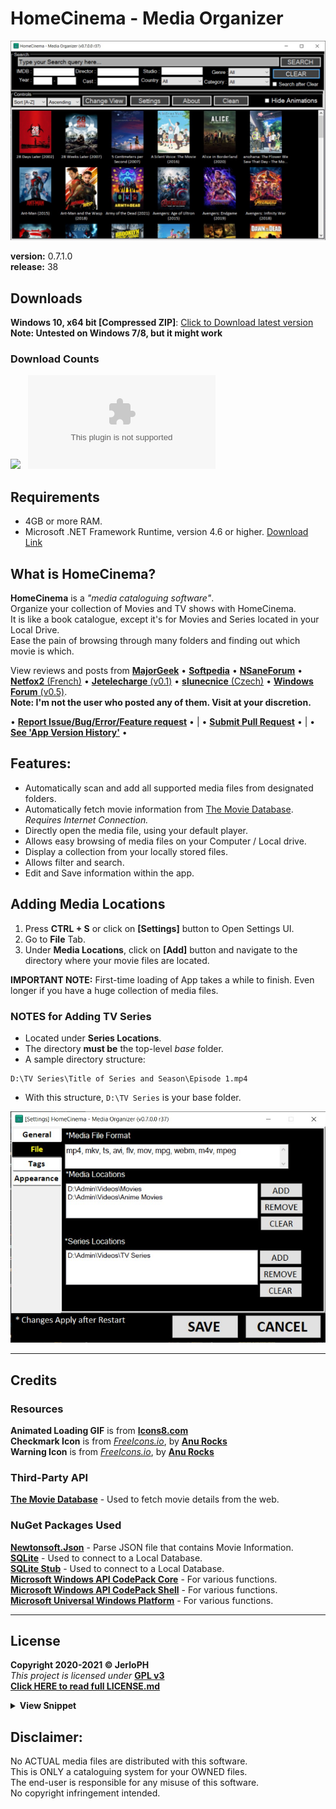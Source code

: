 # HomeCinema - Media Organizer

<img src="/data/v0.7.jpg"></img>

**version:**	0.7.1.0 <br>
**release:**	38

## Downloads

**Windows 10, x64 bit [Compressed ZIP]**: [Click to Download latest version](https://github.com/JerloPH/HomeCinema/releases/download/v0.7.1.0/HomeCinema-Windows.zip "Download, Extract and Open 'HomeCinema' Executable file") <br>
**Note: Untested on Windows 7/8, but it might work**

### Download Counts
[![](https://img.shields.io/github/downloads/JerloPH/HomeCinema/total.svg)]() &nbsp;
[![](https://img.shields.io/github/downloads/JerloPH/HomeCinema/latest/HomeCinema-Windows.zip)]()

## Requirements
- 4GB or more RAM. <br>
- Microsoft .NET Framework Runtime, version 4.6 or higher. [Download Link](https://dotnet.microsoft.com/download/dotnet-framework/net46) <br>

## What is HomeCinema?
**HomeCinema** is a *"media cataloguing software"*. <br>
Organize your collection of Movies and TV shows with HomeCinema. <br>
It is like a book catalogue, except it's for Movies and Series located in your Local Drive. <br>
Ease the pain of browsing through many folders and finding out which movie is which. <br>

View reviews and posts from [**MajorGeek**](https://www.majorgeeks.com/files/details/homecinema.html) • [**Softpedia**](https://www.softpedia.com/get/Multimedia/Video/Other-VIDEO-Tools/HomeCinema.shtml) • [**NSaneForum**](https://nsaneforums.com/topic/411276-homecinema-0530/?tab=comments#comment-1687727) • [**Netfox2** (French)](https://www.netfox2.net/modules/wfdownloads/singlefile.php?cid=123&lid=2181) • [**Jetelecharge** (v0.1)](https://www.jetelecharge.com/Bureautique/10226.php) • [**slunecnice** (Czech)](https://www.slunecnice.cz/sw/homecinema/) • [**Windows Forum** (v0.5)](https://windowsforum.kr/data/15652587). <br>
**Note: I'm not the user who posted any of them. Visit at your discretion.** <br>

• [**Report Issue/Bug/Error/Feature request**](docs/REPORT_ISSUE.md) • | • [**Submit Pull Request**](docs/CONTRIBUTING.md) • | • [**See 'App Version History'**](VERSION_HISTORY.md) •
	
## Features:
- Automatically scan and add all supported media files from designated folders.
- Automatically fetch movie information from [The Movie Database](https://www.themoviedb.org/). *Requires Internet Connection.*
- Directly open the media file, using your default player.
- Allows easy browsing of media files on your Computer / Local drive.
- Display a collection from your locally stored files.
- Allows filter and search.
- Edit and Save information within the app.

## Adding Media Locations
1. Press **CTRL + S** or click on **[Settings]** button to Open Settings UI.
2. Go to **File** Tab.
3. Under **Media Locations**, click on **[Add]** button and navigate to the directory where your movie files are located. <br>

**IMPORTANT NOTE:** First-time loading of App takes a while to finish. Even longer if you have a huge collection of media files.

### NOTES for Adding TV Series
  - Located under **Series Locations**.
  - The directory **must be** the top-level *base* folder.
  - A sample directory structure:
```
D:\TV Series\Title of Series and Season\Episode 1.mp4
```
  - With this structure, ``D:\TV Series`` is your base folder.
  
<img src="/data/guide_add_mediaseries_paths.jpg"></img>

****

## Credits

### Resources
**Animated Loading GIF** is from [**Icons8.com**](https://icons8.com/preloaders/) <br>
**Checkmark Icon** is from [*FreeIcons.io*](https://freeicons.io/regular-life-icons/sign-check-icon-17888), by [**Anu Rocks**](https://freeicons.io/profile/730) <br>
**Warning Icon** is from [*FreeIcons.io*](https://freeicons.io/regular-life-icons/sign-warning-icon-17898), by [**Anu Rocks**](https://freeicons.io/profile/730) <br>

### Third-Party API
[**The Movie Database**](https://www.themoviedb.org/) - Used to fetch movie details from the web. <br>

### NuGet Packages Used
[**Newtonsoft.Json**](https://www.newtonsoft.com/json) - Parse JSON file that contains Movie Information. <br>
[**SQLite**](https://www.nuget.org/packages/System.Data.SQLite.Core/) - Used to connect to a Local Database.<br>
[**SQLite Stub**](https://packages.nuget.org/packages/Stub.System.Data.SQLite.Core.NetFramework/) - Used to connect to a Local Database. <br>
[**Microsoft Windows API CodePack Core**](https://www.nuget.org/packages/Microsoft-WindowsAPICodePack-Core/) - For various functions. <br>
[**Microsoft Windows API CodePack Shell**](https://www.nuget.org/packages/Microsoft-WindowsAPICodePack-Shell/) - For various functions. <br>
[**Microsoft Universal Windows Platform**](https://www.nuget.org/packages/Microsoft.NETCore.UniversalWindowsPlatform/) - For various functions. <br>
****

## License

**Copyright 2020-2021 © JerloPH** <br>
*This project is licensed under* **[GPL v3](https://www.gnu.org/licenses/gpl-3.0.html)** <br>
**[Click HERE to read full LICENSE.md](/LICENSE.md)**

<details>
	<summary> <b>View Snippet</b> </summary>
	
    • HomeCinema - Organize your Movie Collection •
    • Copyright (C) 2021  JerloPH (https://github.com/JerloPH) •

    This program is free software: you can redistribute it and/or modify
    it under the terms of the GNU General Public License as published by
    the Free Software Foundation, either version 3 of the License, or
    (at your option) any later version.

    This program is distributed in the hope that it will be useful,
    but WITHOUT ANY WARRANTY; without even the implied warranty of
    MERCHANTABILITY or FITNESS FOR A PARTICULAR PURPOSE.  See the
    GNU General Public License for more details.

    You should have received a copy of the GNU General Public License
    along with this program.  If not, see <https://www.gnu.org/licenses/>.
</details>

## Disclaimer:

No ACTUAL media files are distributed with this software. <br>
This is ONLY a cataloguing system for your OWNED files. <br>
The end-user is responsible for any misuse of this software. <br>
No copyright infringement intended.
